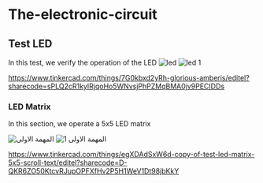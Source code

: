 # The-electronic-circuit

## Test LED
In this test, we verify the operation of the LED
![led](https://github.com/Ali-mhmmed/The-electronic-circuit/assets/139057114/d34b5374-b2de-4518-a434-164b04b8fa85)
![led 1](https://github.com/Ali-mhmmed/The-electronic-circuit/assets/139057114/401eac05-a7ab-4566-b92e-505572ac598a)

https://www.tinkercad.com/things/7G0kbxd2yRh-glorious-amberis/editel?sharecode=sPLQ2cR1kyIRjqoHo5WNvsjPhPZMqBMA0jv9PECIDDs


### LED Matrix
In this section, we operate a 5x5 LED matrix

![المهمة الاولى](https://github.com/Ali-mhmmed/The-electronic-circuit/assets/139057114/9e14a3d4-a62d-4d4f-8e6e-16cc56e8bb9b)
![المهمة الاولى 1](https://github.com/Ali-mhmmed/The-electronic-circuit/assets/139057114/a451644d-9e90-4bba-85ba-16195bc47103)

https://www.tinkercad.com/things/egXDAdSxW6d-copy-of-test-led-matrix-5x5-scroll-text/editel?sharecode=D-QKR6ZO50KtcvRJupOPFXfHv2P5H1WeV1Dt98jbKkY
